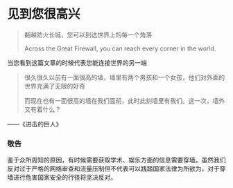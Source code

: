 # 见到您很高兴

> 翻越防火长城，您可以到达世界上的每一个角落
>
> Across the Great Firewall, you can reach every corner in the world.

当您看到这篇文章的时候代表您能连接世界的另一端

> 很久很久以前有一面很高的墙，墙里有两个男孩和一个女孩，他们对外面的世界充满了无限的好奇
>
> 而现在也有一面很高的墙在我们面前，此时此刻墙里有我们。这一次，墙外又有着什么？

——《进击的巨人》

### 敬告

鉴于众所周知的原因，有时候需要获取学术、娱乐方面的信息需要穿墙。虽然我们反对过于严格的网络审查和流量压制但不代表可以践踏国家法律为所欲为，对于穿墙进行危害国家安全的行径将坚决反对。

